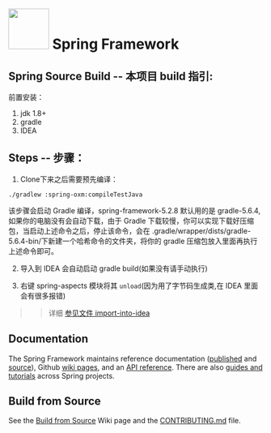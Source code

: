 # <img src="src/docs/asciidoc/images/spring-framework.png" width="80" height="80"> Spring Framework 


## Spring Source Build -- 本项目 build 指引:
前置安装：
1. jdk 1.8+
2. gradle
3. IDEA 

## Steps -- 步骤：

1. Clone下来之后需要预先编译：
  ```shell script
  ./gradlew :spring-oxm:compileTestJava
  ```
  该步骤会启动 Gradle 编译，spring-framework-5.2.8 默认用的是 gradle-5.6.4, 如果你的电脑没有会自动下载，由于 Gradle 下载较慢，你可以实现下载好压缩包，当启动上述命令之后，停止该命令，会在 .gradle/wrapper/dists/gradle-5.6.4-bin/下新建一个哈希命令的文件夹，将你的 gradle 压缩包放入里面再执行上述命令即可。


2. 导入到 IDEA 会自动启动 gradle build(如果没有请手动执行)

3. 右键 spring-aspects 模块将其 `unload`(因为用了字节码生成类,在 IDEA 里面会有很多报错)


>> 详细 [参见文件 import-into-idea](./import-into-idea.md)


## Documentation

The Spring Framework maintains reference documentation ([published](https://docs.spring.io/spring-framework/docs/current/spring-framework-reference/) and [source](src/docs/asciidoc)), Github [wiki pages](https://github.com/spring-projects/spring-framework/wiki), and an
[API reference](https://docs.spring.io/spring-framework/docs/current/javadoc-api/). There are also [guides and tutorials](https://spring.io/guides) across Spring projects.

## Build from Source

See the [Build from Source](https://github.com/spring-projects/spring-framework/wiki/Build-from-Source) Wiki page and the [CONTRIBUTING.md](CONTRIBUTING.md) file.
